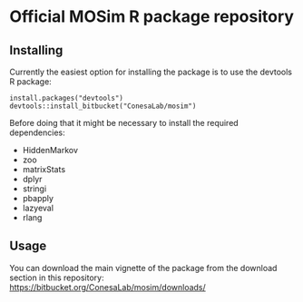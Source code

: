 # Official MOSim R package repository

## Installing

Currently the easiest option for installing the package is to use the devtools R package:

    install.packages("devtools")
    devtools::install_bitbucket("ConesaLab/mosim")

Before doing that it might be necessary to install the required dependencies:

* HiddenMarkov
* zoo
* matrixStats
* dplyr
* stringi
* pbapply
* lazyeval
* rlang


## Usage

You can download the main vignette of the package from the download section in this repository: https://bitbucket.org/ConesaLab/mosim/downloads/


